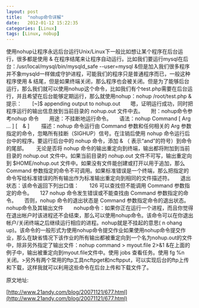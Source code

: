 ```yaml
---
layout: post
title:  "nohup命令详解"
date:   2012-01-12 15:22:35
categories: [Linux]
tags: [Linux, nobup]
---
```


使用nohup让程序永远后台运行Unix/Linux下一般比如想让某个程序在后台运行，很多都是使用 & 在程序结尾来让程序自动运行。比如我们要运行mysql在后台：/usr/local/mysql/bin/mysqld_safe --user=mysql &但是加入我们很多程序并不象mysqld一样做成守护进程，可能我们的程序只是普通程序而已，一般这种程序使用 & 结尾，但是如果终端关闭，那么程序也会被关闭。但是为了能够后台运行，那么我们就可以使用nohup这个命令，比如我们有个test.php需要在后台运行，并且希望在后台能够定期运行，那么就使用nohup：nohup /root/test.php &　　提示：　　[~]$ appending output to nohup.out　　嗯，证明运行成功，同时把程序运行的输出信息放到当前目录的 nohup.out 文件中去。　　附：nohup命令参考nohup 命令　　用途：不挂断地运行命令。　　语法：nohup Command [ Arg ... ] [　& ]　 　描述：nohup 命令运行由 Command 参数和任何相关的 Arg 参数指定的命令，忽略所有挂断（SIGHUP）信号。在注销后使用 nohup 命令运行后台中的程序。要运行后台中的 nohup 命令，添加 & （ 表示“and”的符号）到命令的尾部。　　 无论是否将 nohup 命令的输出重定向到终端，输出都将附加到当前目录的 nohup.out 文件中。如果当前目录的 nohup.out 文件不可写，输出重定向到 $HOME/nohup.out 文件中。如果没有文件能创建或打开以用于追加，那么 Command 参数指定的命令不可调用。如果标准错误是一个终端，那么把指定的命令写给标准错误的所有输出作为标准输出重定向到相同的文件描述符。　　退出状态：该命令返回下列出口值：　　126 可以查找但不能调用 Command 参数指定的命令。　　127 nohup 命令发生错误或不能查找由 Command 参数指定的命令。　　否则，nohup 命令的退出状态是 Command 参数指定命令的退出状态。nohup命令及其输出文件　　nohup命令：如果你正在运行一个进程，而且你觉得在退出帐户时该进程还不会结束，那么可以使用nohup命令。该命令可以在你退出帐户/关闭终端之后继续运行相应的进程。nohup就是不挂起的意思( n ohang up)。该命令的一般形式为使用nohup命令提交作业如果使用nohup命令提交作业，那么在缺省情况下该作业的所有输出都被重定向到一个名为nohup.out的文件中，除非另外指定了输出文件：nohup command > myout.file 2>&1 &在上面的例子中，输出被重定向到myout.file文件中。使用 jobs 查看任务。使用 fg %n　关闭。>另外有两个常用的ftp工具ncftpget和ncftpput，可以实现后台的ftp上传和下载，这样我就可以利用这些命令在后台上传和下载文件了。

原文地址: 

[http://www.21andy.com/blog/20071121/677.html](http://www.21andy.com/blog/20071121/677.html)